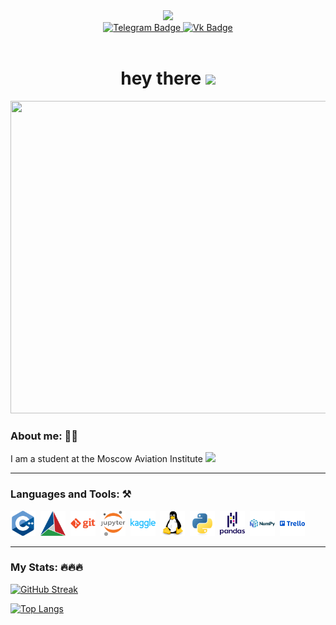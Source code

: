 <div id="header" align="center">
  <img src="https://media.giphy.com/media/v1.Y2lkPTc5MGI3NjExMGdqczBnZ3Y4b3V3ZGd5aWJlbWtsbTc1ajA3NzNhZHh2YTE0M29qeSZlcD12MV9pbnRlcm5hbF9naWZfYnlfaWQmY3Q9Zw/xT77XZrTKOxycjaYvK/giphy.gif" width="400"/>

<div id="badges" align="center">
  <a href="https://t.me/petrkoz">
    <img src="https://img.shields.io/badge/Telegram-blue?logo=telegram&logoColor=white&style=for-the-badge" alt="Telegram Badge"/>
  </a>
  <a href="https://vk.com/petrutch0">
  <img src="https://img.shields.io/badge/Vk-blue?logo=vk&logoColor=white&style=for-the-badge" alt="Vk Badge"/>
  </a>
</div>
  <img src="https://komarev.com/ghpvc/?username=your-github-PetrKozyrrev&style=flat-square&color=blue" alt=""/>
  <h1>
  hey there
  <img src="https://media.giphy.com/media/hvRJCLFzcasrR4ia7z/giphy.gif" width="30px"/>
</h1>
</div>

<div align="center">
  <img src="https://media.giphy.com/media/VekcnHOwOI5So/giphy.gif" width="600" height="500"/>
</div>



 ### About me: 👨‍💻 
  I am a student at the Moscow Aviation Institute <img src="https://media.giphy.com/media/WUlplcMpOCEmTGBtBW/giphy.gif" width="30">

 ---

### Languages and Tools: ⚒️
<div>
  <img src="https://github.com/devicons/devicon/blob/master/icons/cplusplus/cplusplus-original.svg" title="Cpp" alt="Cpp" width="40" height="40"/>&nbsp;
  <img src="https://github.com/devicons/devicon/blob/master/icons/cmake/cmake-original.svg" title="CMake" alt="CMake" width="40" height="40"/>&nbsp;
  <img src="https://github.com/devicons/devicon/blob/master/icons/git/git-plain-wordmark.svg" title="Git" alt="Git" width="40" height="40"/>&nbsp;
  <img src="https://github.com/devicons/devicon/blob/master/icons/jupyter/jupyter-original-wordmark.svg" title="Jupyter" alt="Jupyter" width="40" height="40"/>&nbsp;
  <img src="https://github.com/devicons/devicon/blob/master/icons/kaggle/kaggle-original-wordmark.svg" title="Kaggle" alt="Kaggle" width="40" height="40"/>&nbsp;
  <img src="https://github.com/devicons/devicon/blob/master/icons/linux/linux-original.svg" title="Linux" alt="Linux" width="40" height="40"/>&nbsp;
  <img src="https://github.com/devicons/devicon/blob/master/icons/python/python-original.svg" title="Python" alt="Python" width="40" height="40"/>&nbsp;
  <img src="https://github.com/devicons/devicon/blob/master/icons/pandas/pandas-original-wordmark.svg" title="Pandas" alt="Pandas" width="40" height="40"/>&nbsp;
  <img src="https://github.com/devicons/devicon/blob/master/icons/numpy/numpy-original-wordmark.svg" title="Numpy" alt="Numpy" width="40" height="40"/>&nbsp;
  <img src="https://github.com/devicons/devicon/blob/master/icons/trello/trello-plain-wordmark.svg" title="Trello" alt="Trello" width="40" height="40"/>&nbsp;
</div>

---

### My Stats: 🔥🔥🔥

[![GitHub Streak](http://github-readme-streak-stats.herokuapp.com?user=PetrKozyrrev&theme=dark&background=000000)](https://git.io/streak-stats)

[![Top Langs](https://github-readme-stats.vercel.app/api/top-langs/?username=PetrKozyrrev&layout=compact&theme=vision-friendly-dark)](https://github.com/anuraghazra/github-readme-stats)
 
<!--
**PetrKozyrrev/PetrKozyrrev** is a ✨ _special_ ✨ repository because its `README.md` (this file) appears on your GitHub profile.

Here are some ideas to get you started:

- 🔭 I’m currently working on ...
- 🌱 I’m currently learning ...
- 👯 I’m looking to collaborate on ...
- 🤔 I’m looking for help with ...
- 💬 Ask me about ...
- 📫 How to reach me: ...
- 😄 Pronouns: ...
- ⚡ Fun fact: ...
-->
